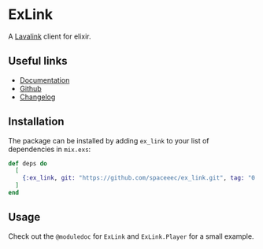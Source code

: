 # ExLink

A [Lavalink](https://github.com/Frederikam/Lavalink/) client for elixir.

## Useful links
- [Documentation](https://ex_link.randomly.space/api-reference.html)
- [Github](https://github.com/SpaceEEC/ex_link/)
- [Changelog](https://github.com/SpaceEEC/ex_link/releases/tag/0.1.0/)

## Installation

The package can be installed by adding `ex_link` to your list of dependencies in `mix.exs`:

```elixir
def deps do
  [
    {:ex_link, git: "https://github.com/spaceeec/ex_link.git", tag: "0.1.0"}
  ]
end
```
## Usage

Check out the `@moduledoc` for `ExLink` and `ExLink.Player` for a small example.